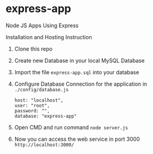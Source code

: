 # express-app
Node JS Apps Using Express

Installation and Hosting Instruction

1. Clone this repo

2. Create new Database in your local MySQL Database

3. Import the file ``` express-app.sql ``` into your database

4. Configure Database Connection for the application in ``` ./config/database.js ```
    ```
    host: "localhost",
    user: "root",
    password: "",
    database: "express-app"
    
    ```
5. Open CMD and run command ``` node server.js ```

6. Now you can access the web service in port 3000 ``` http://localhost:3000/ ```